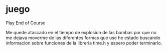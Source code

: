 juego
=====

Play End of Course


Me quede atascado en el tiempo de explosion de las bombas por que no me dejava moverme de las diferentes formas que use he estado buscando informacion sobre funciones de la libreria time.h y espero poder terminarlo.
